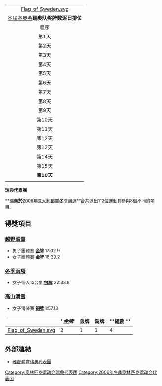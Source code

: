 |                                                                                                        |
| :----------------------------------------------------------------------------------------------------: |
| [Flag_of_Sweden.svg](https://zh.wikipedia.org/wiki/File:Flag_of_Sweden.svg "fig:Flag_of_Sweden.svg") |
|             [本届冬奥会](https://zh.wikipedia.org/wiki/2006年冬季奧林匹克運動會 "wikilink")**瑞典队奖牌数逐日排位**             |
|                                                   顺序                                                   |
|                                                  第1天                                                   |
|                                                  第2天                                                   |
|                                                  第3天                                                   |
|                                                  第4天                                                   |
|                                                  第5天                                                   |
|                                                  第6天                                                   |
|                                                  第7天                                                   |
|                                                  第8天                                                   |
|                                                  第9天                                                   |
|                                                  第10天                                                  |
|                                                  第11天                                                  |
|                                                  第12天                                                  |
|                                                  第13天                                                  |
|                                                  第14天                                                  |
|                                                  第15天                                                  |
|                                                **第16天**                                                |
|                                                                                                        |

**瑞典代表團**

**[瑞典](../Page/瑞典.md "wikilink")**於**[2006年意大利都靈冬季奧運](https://zh.wikipedia.org/wiki/2006年冬季奧林匹克運動會 "wikilink")**合共派出112位運動員參與8個不同的項目。

## 得獎項目

### [越野滑雪](https://zh.wikipedia.org/wiki/越野滑雪 "wikilink")

  - 男子團體賽 [**金牌**](https://zh.wikipedia.org/wiki/File:Med_1.png "fig:金牌") 17:02.9
  - 女子團體賽 [**金牌**](https://zh.wikipedia.org/wiki/File:Med_1.png "fig:金牌") 16:39.2

### [冬季兩項](https://zh.wikipedia.org/wiki/冬季兩項 "wikilink")

  - 女子個人15公里 [**银牌**](https://zh.wikipedia.org/wiki/File:Med_2.png "fig:银牌") 22:33.8

### [高山滑雪](../Page/高山滑雪.md "wikilink")

  - 女子滑降賽 [**铜牌**](https://zh.wikipedia.org/wiki/File:Med_3.png "fig:铜牌") 1:57.13

|                                                                                                        | *' 金牌*' | **銀牌** | **銅牌** | '''總數 ''' |
| ------------------------------------------------------------------------------------------------------ | ------- | ------ | ------ | --------- |
| [Flag_of_Sweden.svg](https://zh.wikipedia.org/wiki/File:Flag_of_Sweden.svg "fig:Flag_of_Sweden.svg") | 2       | 1      | 1      | 4         |

## 外部連結

  - [雅虎體育瑞典代表團](http://sports.yahoo.com/olympics/torino2006/athletes?lname=all&country=swe&sport=all)

[Category:奥林匹克运动会瑞典代表团](https://zh.wikipedia.org/wiki/Category:奥林匹克运动会瑞典代表团 "wikilink") [Category:2006年冬季奥林匹克运动会代表团](https://zh.wikipedia.org/wiki/Category:2006年冬季奥林匹克运动会代表团 "wikilink")